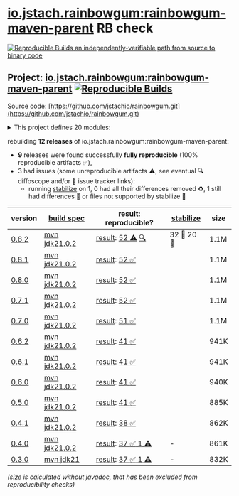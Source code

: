 [io.jstach.rainbowgum:rainbowgum-maven-parent](https://central.sonatype.com/artifact/io.jstach.rainbowgum/rainbowgum-maven-parent/versions) RB check
=======

[![Reproducible Builds](https://reproducible-builds.org/images/logos/rb.svg) an independently-verifiable path from source to binary code](https://reproducible-builds.org/)

## Project: [io.jstach.rainbowgum:rainbowgum-maven-parent](https://central.sonatype.com/artifact/io.jstach.rainbowgum/rainbowgum-maven-parent/versions) [![Reproducible Builds](https://img.shields.io/endpoint?url=https://raw.githubusercontent.com/jvm-repo-rebuild/reproducible-central/master/content/io/jstach/rainbowgum/badge.json)](https://github.com/jvm-repo-rebuild/reproducible-central/blob/master/content/io/jstach/rainbowgum/README.md)

Source code: [https://github.com/jstachio/rainbowgum.git](https://github.com/jstachio/rainbowgum.git)

<details><summary>This project defines 20 modules:</summary>

* [io.jstach.rainbowgum:rainbowgum](https://central.sonatype.com/artifact/io.jstach.rainbowgum/rainbowgum/overview)
* [io.jstach.rainbowgum:rainbowgum-annotation](https://central.sonatype.com/artifact/io.jstach.rainbowgum/rainbowgum-annotation/overview)
* [io.jstach.rainbowgum:rainbowgum-apt](https://central.sonatype.com/artifact/io.jstach.rainbowgum/rainbowgum-apt/overview)
* [io.jstach.rainbowgum:rainbowgum-avaje-config](https://central.sonatype.com/artifact/io.jstach.rainbowgum/rainbowgum-avaje-config/overview)
* [io.jstach.rainbowgum:rainbowgum-core](https://central.sonatype.com/artifact/io.jstach.rainbowgum/rainbowgum-core/overview)
* [io.jstach.rainbowgum:rainbowgum-disruptor](https://central.sonatype.com/artifact/io.jstach.rainbowgum/rainbowgum-disruptor/overview)
* [io.jstach.rainbowgum:rainbowgum-etc](https://central.sonatype.com/artifact/io.jstach.rainbowgum/rainbowgum-etc/overview)
* [io.jstach.rainbowgum:rainbowgum-jansi](https://central.sonatype.com/artifact/io.jstach.rainbowgum/rainbowgum-jansi/overview)
* [io.jstach.rainbowgum:rainbowgum-jdk](https://central.sonatype.com/artifact/io.jstach.rainbowgum/rainbowgum-jdk/overview)
* [io.jstach.rainbowgum:rainbowgum-json](https://central.sonatype.com/artifact/io.jstach.rainbowgum/rainbowgum-json/overview)
* [io.jstach.rainbowgum:rainbowgum-maven-last](https://central.sonatype.com/artifact/io.jstach.rainbowgum/rainbowgum-maven-last/overview)
* [io.jstach.rainbowgum:rainbowgum-maven-parent](https://central.sonatype.com/artifact/io.jstach.rainbowgum/rainbowgum-maven-parent/overview)
* [io.jstach.rainbowgum:rainbowgum-pattern](https://central.sonatype.com/artifact/io.jstach.rainbowgum/rainbowgum-pattern/overview)
* [io.jstach.rainbowgum:rainbowgum-rabbitmq](https://central.sonatype.com/artifact/io.jstach.rainbowgum/rainbowgum-rabbitmq/overview)
* [io.jstach.rainbowgum:rainbowgum-slf4j](https://central.sonatype.com/artifact/io.jstach.rainbowgum/rainbowgum-slf4j/overview)
* [io.jstach.rainbowgum:rainbowgum-spring-boot](https://central.sonatype.com/artifact/io.jstach.rainbowgum/rainbowgum-spring-boot/overview)
* [io.jstach.rainbowgum:rainbowgum-spring-boot-starter](https://central.sonatype.com/artifact/io.jstach.rainbowgum/rainbowgum-spring-boot-starter/overview)
* [io.jstach.rainbowgum:rainbowgum-spring-parent](https://central.sonatype.com/artifact/io.jstach.rainbowgum/rainbowgum-spring-parent/overview)
* [io.jstach.rainbowgum:rainbowgum-systemlogger](https://central.sonatype.com/artifact/io.jstach.rainbowgum/rainbowgum-systemlogger/overview)
* [io.jstach.rainbowgum:rainbowgum-tomcat](https://central.sonatype.com/artifact/io.jstach.rainbowgum/rainbowgum-tomcat/overview)
</details>

rebuilding **12 releases** of io.jstach.rainbowgum:rainbowgum-maven-parent:
- **9** releases were found successfully **fully reproducible** (100% reproducible artifacts :white_check_mark:),
- 3 had issues (some unreproducible artifacts :warning:, see eventual :mag: diffoscope and/or :memo: issue tracker links):
  - running [stabilize](doc/stabilize.md) on 1, 0 had all their differences removed :recycle:, 1 still had differences :rotating_light: or files not supported by stabilize :no_entry_sign:

| version | [build spec](/BUILDSPEC.md) | [result](https://reproducible-builds.org/docs/jvm/): reproducible? | [stabilize](https://github.com/google/oss-rebuild/blob/main/cmd/stabilize/README.md) | size |
| -- | --------- | ------ | ------ | -- |
| [0.8.2](https://central.sonatype.com/artifact/io.jstach.rainbowgum/rainbowgum-maven-parent/0.8.2/pom) | [mvn jdk21.0.2](rainbowgum-0.8.2.buildspec) | [result](rainbowgum-maven-parent-0.8.2.buildinfo): [ 52 :warning:](rainbowgum-maven-parent-0.8.2.buildcompare) [:mag:](rainbowgum-maven-parent-0.8.2.diffoscope) | 32 :rotating_light: 20 :no_entry_sign: | 1.1M |
| [0.8.1](https://central.sonatype.com/artifact/io.jstach.rainbowgum/rainbowgum-maven-parent/0.8.1/pom) | [mvn jdk21.0.2](rainbowgum-0.8.1.buildspec) | [result](rainbowgum-maven-parent-0.8.1.buildinfo): [52 :white_check_mark: ](rainbowgum-maven-parent-0.8.1.buildcompare) | | 1.1M |
| [0.8.0](https://central.sonatype.com/artifact/io.jstach.rainbowgum/rainbowgum-maven-parent/0.8.0/pom) | [mvn jdk21.0.2](rainbowgum-0.8.0.buildspec) | [result](rainbowgum-maven-parent-0.8.0.buildinfo): [52 :white_check_mark: ](rainbowgum-maven-parent-0.8.0.buildcompare) | | 1.1M |
| [0.7.1](https://central.sonatype.com/artifact/io.jstach.rainbowgum/rainbowgum-maven-parent/0.7.1/pom) | [mvn jdk21.0.2](rainbowgum-0.7.1.buildspec) | [result](rainbowgum-maven-parent-0.7.1.buildinfo): [52 :white_check_mark: ](rainbowgum-maven-parent-0.7.1.buildcompare) | | 1.1M |
| [0.7.0](https://central.sonatype.com/artifact/io.jstach.rainbowgum/rainbowgum-maven-parent/0.7.0/pom) | [mvn jdk21.0.2](rainbowgum-0.7.0.buildspec) | [result](rainbowgum-maven-parent-0.7.0.buildinfo): [51 :white_check_mark: ](rainbowgum-maven-parent-0.7.0.buildcompare) | | 1.1M |
| [0.6.2](https://central.sonatype.com/artifact/io.jstach.rainbowgum/rainbowgum-maven-parent/0.6.2/pom) | [mvn jdk21.0.2](rainbowgum-0.6.2.buildspec) | [result](rainbowgum-maven-parent-0.6.2.buildinfo): [41 :white_check_mark: ](rainbowgum-maven-parent-0.6.2.buildcompare) | | 941K |
| [0.6.1](https://central.sonatype.com/artifact/io.jstach.rainbowgum/rainbowgum-maven-parent/0.6.1/pom) | [mvn jdk21.0.2](rainbowgum-0.6.1.buildspec) | [result](rainbowgum-maven-parent-0.6.1.buildinfo): [41 :white_check_mark: ](rainbowgum-maven-parent-0.6.1.buildcompare) | | 941K |
| [0.6.0](https://central.sonatype.com/artifact/io.jstach.rainbowgum/rainbowgum-maven-parent/0.6.0/pom) | [mvn jdk21.0.2](rainbowgum-0.6.0.buildspec) | [result](rainbowgum-maven-parent-0.6.0.buildinfo): [41 :white_check_mark: ](rainbowgum-maven-parent-0.6.0.buildcompare) | | 940K |
| [0.5.0](https://central.sonatype.com/artifact/io.jstach.rainbowgum/rainbowgum-maven-parent/0.5.0/pom) | [mvn jdk21.0.2](rainbowgum-0.5.0.buildspec) | [result](rainbowgum-maven-parent-0.5.0.buildinfo): [41 :white_check_mark: ](rainbowgum-maven-parent-0.5.0.buildcompare) | | 885K |
| [0.4.1](https://central.sonatype.com/artifact/io.jstach.rainbowgum/rainbowgum-maven-parent/0.4.1/pom) | [mvn jdk21.0.2](rainbowgum-0.4.1.buildspec) | [result](rainbowgum-maven-parent-0.4.1.buildinfo): [38 :white_check_mark: ](rainbowgum-maven-parent-0.4.1.buildcompare) | | 862K |
| [0.4.0](https://central.sonatype.com/artifact/io.jstach.rainbowgum/rainbowgum-maven-parent/0.4.0/pom) | [mvn jdk21.0.2](rainbowgum-0.4.0.buildspec) | [result](rainbowgum-maven-parent-0.4.0.buildinfo): [37 :white_check_mark:  1 :warning:](rainbowgum-maven-parent-0.4.0.buildcompare) | - | 861K |
| [0.3.0](https://central.sonatype.com/artifact/io.jstach.rainbowgum/rainbowgum-maven-parent/0.3.0/pom) | [mvn jdk21](rainbowgum-0.3.0.buildspec) | [result](rainbowgum-maven-parent-0.3.0.buildinfo): [37 :white_check_mark:  1 :warning:](rainbowgum-maven-parent-0.3.0.buildcompare) | - | 832K |

<i>(size is calculated without javadoc, that has been excluded from reproducibility checks)</i>
